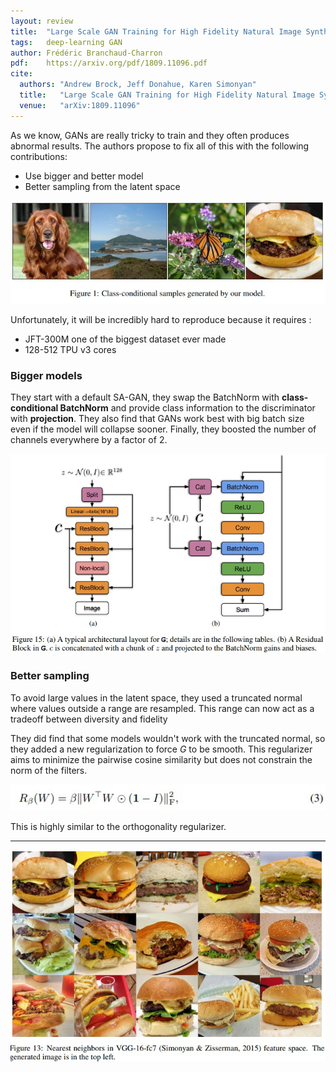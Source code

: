 ```yaml
---
layout: review
title:  "Large Scale GAN Training for High Fidelity Natural Image Synthesis"
tags:   deep-learning GAN
author: Frédéric Branchaud-Charron
pdf:    https://arxiv.org/pdf/1809.11096.pdf
cite:
  authors: "Andrew Brock, Jeff Donahue, Karen Simonyan"
  title:   "Large Scale GAN Training for High Fidelity Natural Image Synthesis"
  venue:   "arXiv:1809.11096"
---
```


As we know, GANs are really tricky to train and they often produces abnormal results. The authors propose to fix all of this with the following contributions:
* Use bigger and better model
* Better sampling from the latent space

![](/article/images/large-gan/fig1.jpg)

Unfortunately, it will be incredibly hard to reproduce because it requires :
* JFT-300M one of the biggest dataset ever made
* 128-512 TPU v3 cores


### Bigger models

They start with a default SA-GAN, they swap the BatchNorm with **class-conditional BatchNorm** and provide class information to the discriminator with **projection**. They also find that GANs work best with big batch size even if the model will collapse sooner. Finally, they boosted the number of channels everywhere by a factor of 2.

![](/article/images/large-gan/fig15.jpg)


### Better sampling
To avoid large values in the latent space, they used a truncated normal where values outside a range are resampled. This range can now act as a tradeoff between diversity and fidelity

They did find that some models wouldn't work with the truncated normal, so they added a new regularization to force *G* to be smooth. This regularizer aims to minimize the pairwise cosine similarity but does not constrain the norm of the filters.

![](/article/images/large-gan/eq3.jpg)

This is highly similar to the orthogonality regularizer.


---

![](/article/images/large-gan/fig13.jpg)
